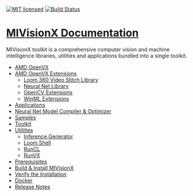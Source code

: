 [![MIT licensed](https://img.shields.io/badge/license-MIT-blue.svg)](https://opensource.org/licenses/MIT)
[![Build Status](https://travis-ci.org/GPUOpen-ProfessionalCompute-Libraries/MIVisionX.svg?branch=master)](https://travis-ci.org/GPUOpen-ProfessionalCompute-Libraries/MIVisionX)

# [MIVisionX Documentation](https://gpuopen-professionalcompute-libraries.github.io/MIVisionX/) 

MIVisionX toolkit is a comprehensive computer vision and machine intelligence libraries, utilities and applications bundled into a single toolkit.

* [AMD OpenVX](https://gpuopen-professionalcompute-libraries.github.io/MIVisionX/#amd-openvx)
* [AMD OpenVX Extensions](https://gpuopen-professionalcompute-libraries.github.io/MIVisionX/#amd-openvx-extensions)
  * [Loom 360 Video Stitch Library](https://gpuopen-professionalcompute-libraries.github.io/MIVisionX/amd_openvx_extensions/amd_loomsl/)
  * [Neural Net Library](https://gpuopen-professionalcompute-libraries.github.io/MIVisionX/amd_openvx_extensions/amd_nn/)
  * [OpenCV Extensions](https://gpuopen-professionalcompute-libraries.github.io/MIVisionX/amd_openvx_extensions/amd_opencv/)
  * [WinML Extensions](https://gpuopen-professionalcompute-libraries.github.io/MIVisionX/amd_openvx_extensions/amd_winml/)
* [Applications](https://gpuopen-professionalcompute-libraries.github.io/MIVisionX/#applications)
* [Neural Net Model Compiler & Optimizer](https://gpuopen-professionalcompute-libraries.github.io/MIVisionX/#neural-net-model-compiler--optimizer)
* [Samples](https://gpuopen-professionalcompute-libraries.github.io/MIVisionX/samples/#samples)
* [Toolkit](https://gpuopen-professionalcompute-libraries.github.io/MIVisionX/#toolkit)
* [Utilities](https://gpuopen-professionalcompute-libraries.github.io/MIVisionX/#utilities)
  * [Inference Generator](https://gpuopen-professionalcompute-libraries.github.io/MIVisionX/utilities/inference_generator/#inference-generator)
  * [Loom Shell](https://gpuopen-professionalcompute-libraries.github.io/MIVisionX/utilities/loom_shell/#radeon-loomsh)
  * [RunCL](https://gpuopen-professionalcompute-libraries.github.io/MIVisionX/utilities/runcl/#amd-runcl)
  * [RunVX](https://gpuopen-professionalcompute-libraries.github.io/MIVisionX/utilities/runvx/#amd-runvx)
* [Prerequisites](https://gpuopen-professionalcompute-libraries.github.io/MIVisionX/#prerequisites)
* [Build & Install MIVisionX](https://gpuopen-professionalcompute-libraries.github.io/MIVisionX/#build--install-mivisionx)
* [Verify the Installation](https://gpuopen-professionalcompute-libraries.github.io/MIVisionX/#verify-the-installation)
* [Docker](https://gpuopen-professionalcompute-libraries.github.io/MIVisionX/#docker)
* [Release Notes](https://gpuopen-professionalcompute-libraries.github.io/MIVisionX/#release-notes)
